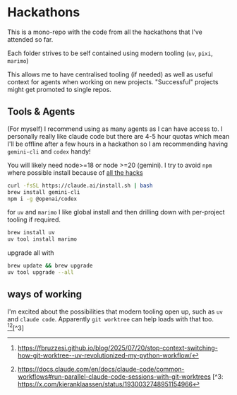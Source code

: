 # Hackathons

This is a mono-repo with the code from all the hackathons that I've attended so far.

Each folder strives to be self contained using modern tooling (`uv`, `pixi`, `marimo`)

This allows me to have centralised tooling (if needed) as well as useful context for agents when working on new projects. "Successful" projects might get promoted to single repos. 

## Tools & Agents

(For myself) I recommend using as many agents as I can have access to. I personally really like claude code but there are 4-5 hour quotas which mean I'll be offline after a few hours in a hackathon so I am recommending having `gemini-cli` and `codex` handy! 

You will likely need node>=18 or node >=20 (gemini). I try to avoid `npm` where
possible install because of [all the hacks](https://tane.dev/2025/09/oh-no-not-again...-a-meditation-on-npm-supply-chain-attacks/)

```sh
curl -fsSL https://claude.ai/install.sh | bash
brew install gemini-cli
npm i -g @openai/codex
```

for `uv` and `marimo` I like global install and then drilling down with per-project tooling if required. 

```sh
brew install uv
uv tool install marimo
```

upgrade all with 

```sh
brew update && brew upgrade
uv tool upgrade --all
```

## ways of working

I'm excited about the possibilities that modern tooling open up, such as `uv` and `claude code`. Apparently `git worktree` can help loads with that too. [^1][^2][^3]

[^1]: https://fbruzzesi.github.io/blog/2025/07/20/stop-context-switching-how-git-worktree--uv-revolutionized-my-python-workflow/
[^2]: https://docs.claude.com/en/docs/claude-code/common-workflows#run-parallel-claude-code-sessions-with-git-worktrees
[^3: https://x.com/kieranklaassen/status/1930032748951154966
